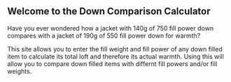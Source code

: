 ## Welcome to the Down Comparison Calculator

Have you ever wondered how a jacket with 140g of 750 fill power down compares with a jacket of 190g of 550 fill power down for warmth?

This site allows you to enter the fill weight and fill power of any down filled item to calculate its total loft and therefore its actual warmth. Using this will allow you to compare down filled items with differnt fill powers and/or fill weights. 